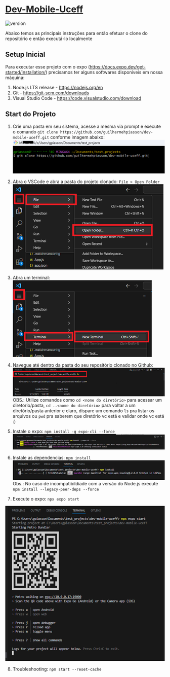 # [Dev-Mobile-Uceff]() 


 ![version](https://img.shields.io/badge/version-1.9.0-blue.svg)  



Abaixo temos as principais instruções para então efetuar o clone do repositório e então executá-lo localmente

## Setup Inicial

Para executar esse projeto com o expo (https://docs.expo.dev/get-started/installation/) precisamos ter alguns softwares disponíveis em nossa máquina:

1. Node.js LTS release - https://nodejs.org/en
2. Git - https://git-scm.com/downloads
3. Visual Studio Code - https://code.visualstudio.com/download


## Start do Projeto

1. Crie uma pasta em seu sistema, acesse a mesma via prompt e execute o comando `git clone https://github.com/guilhermehpiasson/dev-mobile-uceff.git` conforme imagem abaixo:
![Alt text](image.png)


2. Abra o VSCode e abra a pasta do projeto clonado: `File > Open Folder`
 ![Alt text](image-1.png)

3. Abra um terminal:
![Alt text](image-3.png)

4. Navegue até dentro da pasta do seu repositório clonado no Github:
![Alt text](image-4.png)
OBS.: Utilize comandos como `cd <nome do diretório>` para acessar um diretorio/pasta, `cd ..<nome do diretório>` para voltar a um diretório/pasta anterior e claro, dispare um comando `ls` pra listar os arquivos ou `pwd` pra saberem que diretório vc está e validar onde vc está :)

5. Instale o expo:
`npm install -g expo-cli --force`
![Alt text](<Screenshot 2023-09-15 154226.png>)

6. Instale as dependencias:
`npm install`
![Alt text](image-5.png)
Obs.: No caso de incompatibildiade com a versão do Node.js execute `npm install --legacy-peer-deps --force`

7. Execute o expo:
`npx expo start`

![Alt text](<Screenshot 2023-09-15 155056.png>)

8. Troubleshooting:
`npm start --reset-cache`

